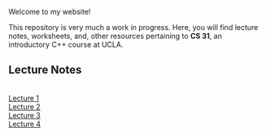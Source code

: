 Welcome to my website!

This repository is very much a work in progress. Here, you will find lecture notes, worksheets, and, other resources pertaining to **CS 31**, an introductory C++ course at UCLA.

## Lecture Notes
<br>[Lecture 1](./lecture1.html)</br>
[Lecture 2](./lecture2.html)
<br>[Lecture 3](./lecture3.html)</br>
[Lecture 4](./lecture4.html)


